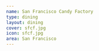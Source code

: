 ```yaml
---
name: San Francisco Candy Factory
type: dining
layout: dining 
cover: sfcf.jpg
icon: sfcf.jpg
area: San Francisco
---
```

